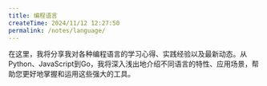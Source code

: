 ```yaml
---
title: 编程语言
createTime: 2024/11/12 12:27:50
permalink: /notes/language/
---
```

在这里，我将分享我对各种编程语言的学习心得、实践经验以及最新动态。从Python、JavaScript到Go，我将深入浅出地介绍不同语言的特性、应用场景，帮助您更好地掌握和运用这些强大的工具。

